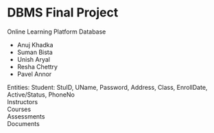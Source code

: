 # DBMS Final Project

Online Learning Platform Database

- Anuj Khadka
- Suman Bista
- Unish Aryal
- Resha Chettry
- Pavel Annor


Entities:
Student: StuID, UName, Password, Address, Class, EnrollDate, Active/Status, PhoneNo <br/>
Instructors <br/>
Courses <br/>
Assessments <br/>
Documents <br/>
